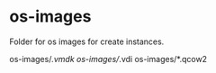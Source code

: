 # os-images

Folder for os images for create instances.

os-images/*.vmdk
os-images/*.vdi
os-images/*.qcow2